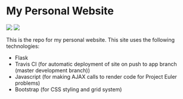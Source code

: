 # My Personal Website

![](https://github.com/jackmoody11/jackmoody11.github.io/workflows/Test/badge.svg)
![](https://github.com/jackmoody11/jackmoody11.github.io/workflows/Deploy/badge.svg)

This is the repo for my personal website. This site uses the following technologies:

- Flask
- Travis CI (for automatic deployment of site on push to app branch (master development branch))
- Javascript (for making AJAX calls to render code for Project Euler problems)
- Bootstrap (for CSS styling and grid system)
